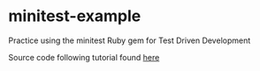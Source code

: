# minitest-example

Practice using the minitest Ruby gem for Test Driven Development

Source code following tutorial found [here](https://semaphoreci.com/community/tutorials/getting-started-with-minitest)
